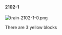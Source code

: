 #### 2102-1
![train-2102-1-0.png](https://github.com/lil-lab/nlvr/raw/master/nlvr/train/images/76/train-2102-1-0.png "train-2102-1-0.png")

There are 3 yellow blocks